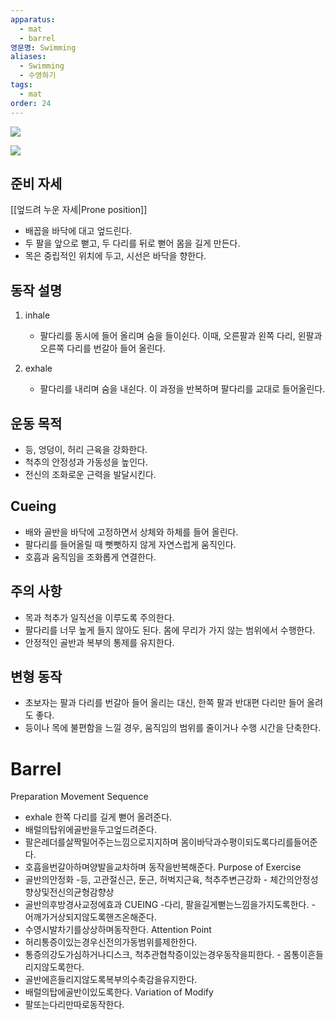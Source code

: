 ```yaml
---
apparatus:
  - mat
  - barrel
영문명: Swimming
aliases:
  - Swimming
  - 수영하기
tags:
  - mat
order: 24
---
```


![](https://youtu.be/m3FxOI-zmMo?si=CSZAChWm7_7bEf_E)

![](https://youtu.be/bY6ZyiO_7ek?si=uIxzhC6TchTv3HQA)

## 준비 자세

[[엎드려 누운 자세|Prone position]]

- 배꼽을 바닥에 대고 엎드린다.
- 두 팔을 앞으로 뻗고, 두 다리를 뒤로 뻗어 몸을 길게 만든다.
- 목은 중립적인 위치에 두고, 시선은 바닥을 향한다.

## 동작 설명

1. inhale
    - 팔다리를 동시에 들어 올리며 숨을 들이쉰다. 이때, 오른팔과 왼쪽 다리, 왼팔과 오른쪽 다리를 번갈아 들어 올린다.

2. exhale
    - 팔다리를 내리며 숨을 내쉰다. 이 과정을 반복하며 팔다리를 교대로 들어올린다.

## 운동 목적

- 등, 엉덩이, 허리 근육을 강화한다.
- 척추의 안정성과 가동성을 높인다.
- 전신의 조화로운 근력을 발달시킨다.

## Cueing

- 배와 골반을 바닥에 고정하면서 상체와 하체를 들어 올린다.
- 팔다리를 들어올릴 때 뻣뻣하지 않게 자연스럽게 움직인다.
- 호흡과 움직임을 조화롭게 연결한다.

## 주의 사항

- 목과 척추가 일직선을 이루도록 주의한다.
- 팔다리를 너무 높게 들지 않아도 된다. 몸에 무리가 가지 않는 범위에서 수행한다.
- 안정적인 골반과 복부의 통제를 유지한다.

## 변형 동작

- 초보자는 팔과 다리를 번갈아 들어 올리는 대신, 한쪽 팔과 반대편 다리만 들어 올려도 좋다.
- 등이나 목에 불편함을 느낄 경우, 움직임의 범위를 줄이거나 수행 시간을 단축한다.

# Barrel

Preparation
Movement Sequence

- exhale
  한쪽 다리를 길게 뻗어 올려준다.
- 배럴의탑위에골반을두고엎드려준다.
- 팔은레더를살짝밀어주는느낌으로지지하며
  몸이바닥과수평이되도록다리를들어준다.
- 호흡을번갈아하며양발을교차하며 동작을반복해준다.
  Purpose of Exercise
- 골반의안정화
  -등, 고관절신근, 둔근, 허벅지근육, 척추주변근강화 - 체간의안정성향상및전신의균형감향상
- 골반의후방경사교정에효과
  CUEING
  -다리, 팔을길게뻗는느낌을가지도록한다. - 어깨가거상되지않도록핸즈온해준다.
- 수영시발차기를상상하며동작한다.
  Attention Point
- 허리통증이있는경우신전의가동범위를제한한다.
- 통증의강도가심하거나디스크, 척추관협착증이있는경우동작을피한다. - 몸통이흔들리지않도록한다.
- 골반에흔들리지않도록복부의수축감을유지한다.
- 배럴의탑에골반이있도록한다.
  Variation of Modify
- 팔또는다리만따로동작한다.
